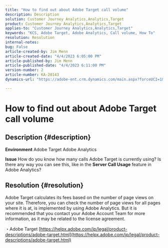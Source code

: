 ```yaml
---
title: "How to find out about Adobe Target call volume"
description: Description
solution: Customer Journey Analytics,Analytics,Target
product: Customer Journey Analytics,Analytics,Target
applies-to: "Customer Journey Analytics,Analytics,Target"
keywords: "KCS, Adobe Target, Adobe Analytics, Call volume, How To"
resolution: Resolution
internal-notes: 
bug: False
article-created-by: Jim Menn
article-created-date: "4/4/2023 6:05:00 PM"
article-published-by: Jim Menn
article-published-date: "4/4/2023 6:11:00 PM"
version-number: 2
article-number: KA-20143
dynamics-url: "https://adobe-ent.crm.dynamics.com/main.aspx?forceUCI=1&pagetype=entityrecord&etn=knowledgearticle&id=6b960434-13d3-ed11-a7c7-6045bd006268"

---
```

# How to find out about Adobe Target call volume

## Description {#description}


<b>Environment</b>
 Adobe Target
 Adobe Analytics

<b>Issue</b>
 How do you know how many calls Adobe Target is currently using?
 Is there any way you can see this, like in the <b>Server Call Usage</b> feature in Adobe Analytics?


## Resolution {#resolution}


Adobe Target calculates its fees based on the number of page views on your site.
Therefore, you can check the number of page views for all pages where it is at, is implemented by using Adobe Analytics.
But it is recommended that you contact your Adobe Account Team for more information, as it may be related to the license agreement.

・Adobe Target
[https://helpx.adobe.com/jp/legal/product-descriptions/adobe-target.html](https://helpx.adobe.com/jp/legal/product-descriptions/adobe-target.html)



